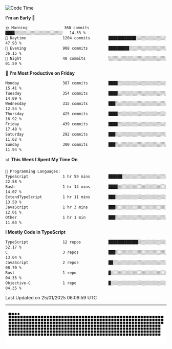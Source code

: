<!--
<picture>
  <source
    srcset="https://github-readme-stats.vercel.app/api?username=kevinxft&show_icons=true&theme=dark"
    media="(prefers-color-scheme: dark)"
  />
  <source
    srcset="https://github-readme-stats.vercel.app/api?username=kevinxft&show_icons=true"
    media="(prefers-color-scheme: light), (prefers-color-scheme: no-preference)"
  />
  <img src="https://github-readme-stats.vercel.app/api?username=kevinxft&show_icons=true" />
</picture>
-->

<!--START_SECTION:waka-->
![Code Time](http://img.shields.io/badge/Code%20Time-3%2C050%20hrs%2018%20mins-blue)

**I'm an Early 🐤** 

```text
🌞 Morning                360 commits         ████░░░░░░░░░░░░░░░░░░░░░   14.33 % 
🌆 Daytime                1204 commits        ████████████░░░░░░░░░░░░░   47.93 % 
🌃 Evening                908 commits         █████████░░░░░░░░░░░░░░░░   36.15 % 
🌙 Night                  40 commits          ░░░░░░░░░░░░░░░░░░░░░░░░░   01.59 % 
```
📅 **I'm Most Productive on Friday** 

```text
Monday                   387 commits         ████░░░░░░░░░░░░░░░░░░░░░   15.41 % 
Tuesday                  354 commits         ████░░░░░░░░░░░░░░░░░░░░░   14.09 % 
Wednesday                315 commits         ███░░░░░░░░░░░░░░░░░░░░░░   12.54 % 
Thursday                 425 commits         ████░░░░░░░░░░░░░░░░░░░░░   16.92 % 
Friday                   439 commits         ████░░░░░░░░░░░░░░░░░░░░░   17.48 % 
Saturday                 292 commits         ███░░░░░░░░░░░░░░░░░░░░░░   11.62 % 
Sunday                   300 commits         ███░░░░░░░░░░░░░░░░░░░░░░   11.94 % 
```


📊 **This Week I Spent My Time On** 

```text
💬 Programming Languages: 
TypeScript               1 hr 59 mins        ██████░░░░░░░░░░░░░░░░░░░   22.58 % 
Bash                     1 hr 14 mins        ████░░░░░░░░░░░░░░░░░░░░░   14.07 % 
ExtendTypeScript         1 hr 11 mins        ███░░░░░░░░░░░░░░░░░░░░░░   13.50 % 
JavaScript               1 hr 3 mins         ███░░░░░░░░░░░░░░░░░░░░░░   12.01 % 
Other                    1 hr 1 min          ███░░░░░░░░░░░░░░░░░░░░░░   11.63 % 
```

**I Mostly Code in TypeScript** 

```text
TypeScript               12 repos            █████████████░░░░░░░░░░░░   52.17 % 
C                        3 repos             ███░░░░░░░░░░░░░░░░░░░░░░   13.04 % 
JavaScript               2 repos             ██░░░░░░░░░░░░░░░░░░░░░░░   08.70 % 
Rust                     1 repo              █░░░░░░░░░░░░░░░░░░░░░░░░   04.35 % 
Objective-C              1 repo              █░░░░░░░░░░░░░░░░░░░░░░░░   04.35 % 
```




 Last Updated on 25/01/2025 06:09:59 UTC
<!--END_SECTION:waka-->

---

<picture>
  <source media="(prefers-color-scheme: dark)" srcset="https://raw.githubusercontent.com/kevinxft/kevinxft/output/github-contribution-grid-snake-dark.svg">
  <source media="(prefers-color-scheme: light)" srcset="https://raw.githubusercontent.com/kevinxft/kevinxft/output/github-contribution-grid-snake.svg">
  <img alt="github contribution grid snake animation" src="https://raw.githubusercontent.com/kevinxft/kevinxft/output/github-contribution-grid-snake.svg">
</picture>